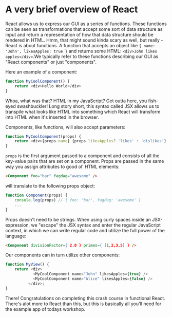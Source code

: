 # A very brief overview of React

React allows us to express our GUI as a series of functions. These functions can be seen as transformations that accept some sort of data structure as input and return a representation of how that data structure should be rendered in HTML. Hmm, that might sound kinda scary as well, but really - React is about functions. A function that accepts an object like `{ name: 'John', likesApples: true }` and returns some HTML: `<div>John likes apples</div>`.We typically refer to these functions describing our GUI as "React components" or just "components".

Here an example of a component:

```javascript
function MyCoolComponent() {
    return <div>Hello World</div>
}
```

Whoa, what was that? HTML in my JavaScript? Get outta here, you fish-eyed swashbuckler!
Long story short, this syntax called JSX allows us to transpile what looks like HTML into something which React will transform into HTML when it's inserted in the browser.

Components, like functions, will also accept parameters:

```javascript
function MyCoolComponent(props) {
    return <div>{props.name} {props.likesApples? 'likes' : 'dislikes'} apples</div>
}
```

`props` is the first argument passed to a component and consists of all the key-value pairs that are set on a component. Props are passed in the same way you assign attributes to good ol' HTML elements:

```html
<Component foo="bar" fagdag="awesome" />
```

will translate to the following props object:

```javascript
function Component(props) {
    console.log(props) // { foo: 'bar', fagdag: 'awesome' }
    ...
}
```

Props doesn't need to be strings. When using curly spaces inside an JSX-expression, we "escape" the JSX syntax and enter the regular JavaScript context, in which we can write regular code and utilize the full power of the language:

```html
<Component divisionFactor={ 2.0 } primes={ [1,2,3,5] } />
```


Our components can in turn utilize other components:

```javascript
function MyView() {
    return <div>
            <MyCoolComponent name="John" likesApples={true} />
            <MyCoolComponent name="Alice" likesApples={false} />
          </div>;
}
```

There! Congratulations on completing this crash course in functional React. There's alot more to React than this, but this is basically all you'll need for the example app of todays workshop.
